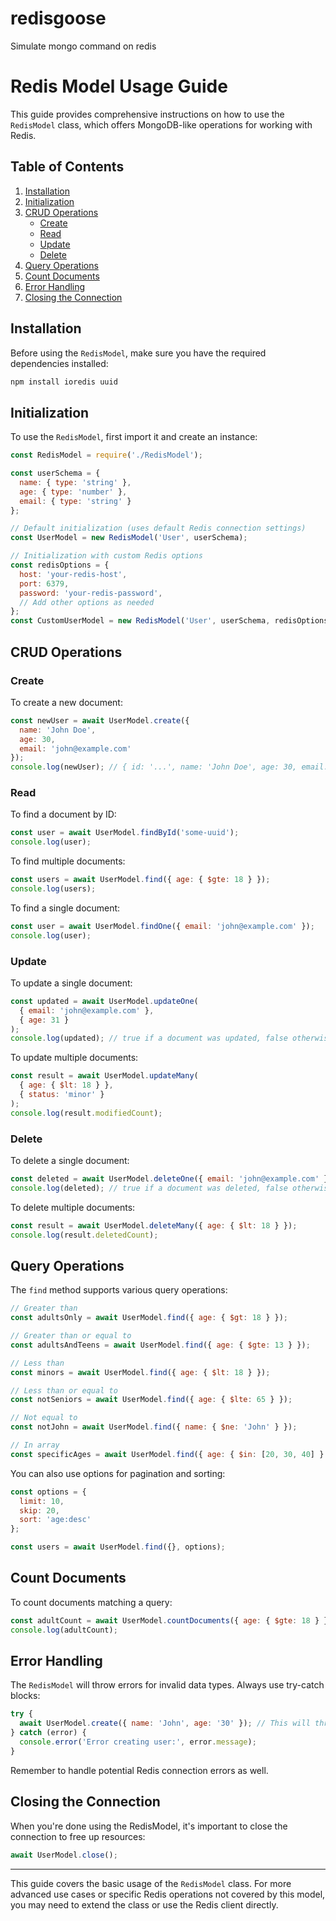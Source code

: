 # redisgoose
Simulate mongo command on redis

# Redis Model Usage Guide

This guide provides comprehensive instructions on how to use the `RedisModel` class, which offers MongoDB-like operations for working with Redis.

## Table of Contents
1. [Installation](#installation)
2. [Initialization](#initialization)
3. [CRUD Operations](#crud-operations)
   - [Create](#create)
   - [Read](#read)
   - [Update](#update)
   - [Delete](#delete)
4. [Query Operations](#query-operations)
5. [Count Documents](#count-documents)
6. [Error Handling](#error-handling)
7. [Closing the Connection](#closing-the-connection)

## Installation

Before using the `RedisModel`, make sure you have the required dependencies installed:

```bash
npm install ioredis uuid
```

## Initialization

To use the `RedisModel`, first import it and create an instance:

```javascript
const RedisModel = require('./RedisModel');

const userSchema = {
  name: { type: 'string' },
  age: { type: 'number' },
  email: { type: 'string' }
};

// Default initialization (uses default Redis connection settings)
const UserModel = new RedisModel('User', userSchema);

// Initialization with custom Redis options
const redisOptions = {
  host: 'your-redis-host',
  port: 6379,
  password: 'your-redis-password',
  // Add other options as needed
};
const CustomUserModel = new RedisModel('User', userSchema, redisOptions);
```

## CRUD Operations

### Create

To create a new document:

```javascript
const newUser = await UserModel.create({
  name: 'John Doe',
  age: 30,
  email: 'john@example.com'
});
console.log(newUser); // { id: '...', name: 'John Doe', age: 30, email: 'john@example.com' }
```

### Read

To find a document by ID:

```javascript
const user = await UserModel.findById('some-uuid');
console.log(user);
```

To find multiple documents:

```javascript
const users = await UserModel.find({ age: { $gte: 18 } });
console.log(users);
```

To find a single document:

```javascript
const user = await UserModel.findOne({ email: 'john@example.com' });
console.log(user);
```

### Update

To update a single document:

```javascript
const updated = await UserModel.updateOne(
  { email: 'john@example.com' },
  { age: 31 }
);
console.log(updated); // true if a document was updated, false otherwise
```

To update multiple documents:

```javascript
const result = await UserModel.updateMany(
  { age: { $lt: 18 } },
  { status: 'minor' }
);
console.log(result.modifiedCount);
```

### Delete

To delete a single document:

```javascript
const deleted = await UserModel.deleteOne({ email: 'john@example.com' });
console.log(deleted); // true if a document was deleted, false otherwise
```

To delete multiple documents:

```javascript
const result = await UserModel.deleteMany({ age: { $lt: 18 } });
console.log(result.deletedCount);
```

## Query Operations

The `find` method supports various query operations:

```javascript
// Greater than
const adultsOnly = await UserModel.find({ age: { $gt: 18 } });

// Greater than or equal to
const adultsAndTeens = await UserModel.find({ age: { $gte: 13 } });

// Less than
const minors = await UserModel.find({ age: { $lt: 18 } });

// Less than or equal to
const notSeniors = await UserModel.find({ age: { $lte: 65 } });

// Not equal to
const notJohn = await UserModel.find({ name: { $ne: 'John' } });

// In array
const specificAges = await UserModel.find({ age: { $in: [20, 30, 40] } });
```

You can also use options for pagination and sorting:

```javascript
const options = {
  limit: 10,
  skip: 20,
  sort: 'age:desc'
};

const users = await UserModel.find({}, options);
```

## Count Documents

To count documents matching a query:

```javascript
const adultCount = await UserModel.countDocuments({ age: { $gte: 18 } });
console.log(adultCount);
```

## Error Handling

The `RedisModel` will throw errors for invalid data types. Always use try-catch blocks:

```javascript
try {
  await UserModel.create({ name: 'John', age: '30' }); // This will throw an error
} catch (error) {
  console.error('Error creating user:', error.message);
}
```

Remember to handle potential Redis connection errors as well.

## Closing the Connection

When you're done using the RedisModel, it's important to close the connection to free up resources:

```javascript
await UserModel.close();
```

---

This guide covers the basic usage of the `RedisModel` class. For more advanced use cases or specific Redis operations not covered by this model, you may need to extend the class or use the Redis client directly.
